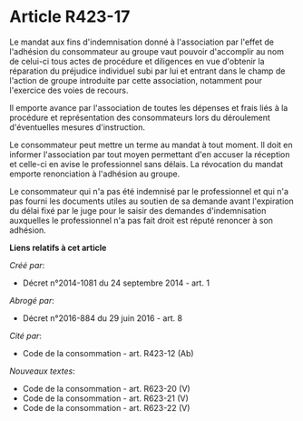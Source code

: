 # Article R423-17

Le mandat aux fins d'indemnisation donné à l'association par l'effet de l'adhésion du consommateur au groupe vaut pouvoir
d'accomplir au nom de celui-ci tous actes de procédure et diligences en vue d'obtenir la réparation du préjudice individuel
subi par lui et entrant dans le champ de l'action de groupe introduite par cette association, notamment pour l'exercice des
voies de recours. 

Il emporte avance par l'association de toutes les dépenses et frais liés à la procédure et représentation des consommateurs
lors du déroulement d'éventuelles mesures d'instruction. 

Le consommateur peut mettre un terme au mandat à tout moment. Il doit en informer l'association par tout moyen permettant
d'en accuser la réception et celle-ci en avise le professionnel sans délais. La révocation du mandat emporte renonciation à
l'adhésion au groupe. 

Le consommateur qui n'a pas été indemnisé par le professionnel et qui n'a pas fourni les documents utiles au soutien de sa
demande avant l'expiration du délai fixé par le juge pour le saisir des demandes d'indemnisation auxquelles le professionnel
n'a pas fait droit est réputé renoncer à son adhésion.

**Liens relatifs à cet article**

_Créé par_:

  - Décret n°2014-1081 du 24 septembre 2014 - art. 1

_Abrogé par_:

  - Décret n°2016-884 du 29 juin 2016 - art. 8

_Cité par_:

  - Code de la consommation - art. R423-12 (Ab)

_Nouveaux textes_:

  - Code de la consommation - art. R623-20 (V)
  - Code de la consommation - art. R623-21 (V)
  - Code de la consommation - art. R623-22 (V)

